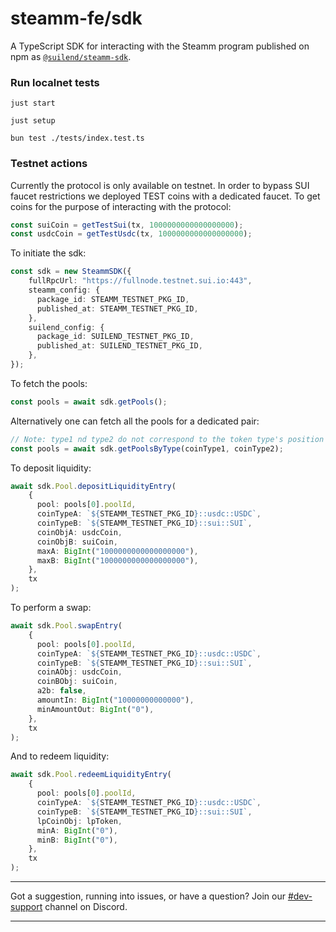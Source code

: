 # steamm-fe/sdk

A TypeScript SDK for interacting with the Steamm program published on npm as [`@suilend/steamm-sdk`](https://www.npmjs.com/package/@suilend/steamm-sdk).

### Run localnet tests
`just start`

`just setup`

`bun test ./tests/index.test.ts`

### Testnet actions

Currently the protocol is only available on testnet. In order to bypass SUI faucet restrictions we deployed TEST coins with a dedicated faucet. To get coins for the purpose of interacting with the protocol:

```ts
const suiCoin = getTestSui(tx, 1000000000000000000);
const usdcCoin = getTestUsdc(tx, 1000000000000000000);
```

To initiate the sdk:

```ts
const sdk = new SteammSDK({
    fullRpcUrl: "https://fullnode.testnet.sui.io:443",
    steamm_config: {
      package_id: STEAMM_TESTNET_PKG_ID,
      published_at: STEAMM_TESTNET_PKG_ID,
    },
    suilend_config: {
      package_id: SUILEND_TESTNET_PKG_ID,
      published_at: SUILEND_TESTNET_PKG_ID,
    },
});
```

To fetch the pools:

```ts
const pools = await sdk.getPools();
```

Alternatively one can fetch all the pools for a dedicated pair:

```ts
// Note: type1 nd type2 do not correspond to the token type's position in the pool
const pools = await sdk.getPoolsByType(coinType1, coinType2);
```

To deposit liquidity:

```ts
await sdk.Pool.depositLiquidityEntry(
    {
      pool: pools[0].poolId,
      coinTypeA: `${STEAMM_TESTNET_PKG_ID}::usdc::USDC`,
      coinTypeB: `${STEAMM_TESTNET_PKG_ID}::sui::SUI`,
      coinObjA: usdcCoin,
      coinObjB: suiCoin,
      maxA: BigInt("1000000000000000000"),
      maxB: BigInt("1000000000000000000"),
    },
    tx
);
```

To perform a swap:
```ts
await sdk.Pool.swapEntry(
    {
      pool: pools[0].poolId,
      coinTypeA: `${STEAMM_TESTNET_PKG_ID}::usdc::USDC`,
      coinTypeB: `${STEAMM_TESTNET_PKG_ID}::sui::SUI`,
      coinAObj: usdcCoin,
      coinBObj: suiCoin,
      a2b: false,
      amountIn: BigInt("10000000000000"),
      minAmountOut: BigInt("0"),
    },
    tx
);
```

And to redeem liquidity:

```ts
await sdk.Pool.redeemLiquidityEntry(
    {
      pool: pools[0].poolId,
      coinTypeA: `${STEAMM_TESTNET_PKG_ID}::usdc::USDC`,
      coinTypeB: `${STEAMM_TESTNET_PKG_ID}::sui::SUI`,
      lpCoinObj: lpToken,
      minA: BigInt("0"),
      minB: BigInt("0"),
    },
    tx
);
```


---

Got a suggestion, running into issues, or have a question? Join our [#dev-support](https://discord.com/channels/1202984617087598622/1238023733403193385) channel on Discord.


---